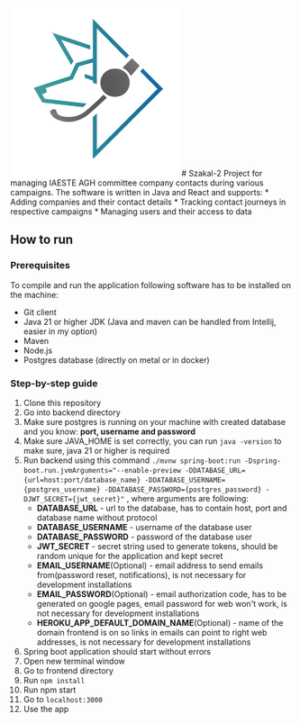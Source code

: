 <img src="/frontend/public/szakal_logo.svg" width="300">
# Szakal-2
Project for managing IAESTE AGH committee company contacts
during various campaigns. The software is written in Java and React  and supports:
* Adding companies and their contact details
* Tracking contact journeys in respective campaigns
* Managing users and their access to data

## How to run
### Prerequisites 
To compile and run the application following software has to be installed on the machine:
* Git client
* Java 21 or higher JDK (Java and maven can be handled from Intellij, easier in my option)
* Maven
* Node.js
* Postgres database (directly on metal or in docker)
### Step-by-step guide
1. Clone this repository
2. Go into backend directory
3. Make sure postgres is running on your machine with created database and you know: **port, username and password**
4. Make sure JAVA_HOME is set correctly, you can run `java -version` to make sure, java 21 or higher is required
5. Run backend using this command `./mvnw spring-boot:run -Dspring-boot.run.jvmArguments="--enable-preview -DDATABASE_URL={url=host:port/database_name} -DDATABASE_USERNAME={postgres_username} -DDATABASE_PASSWORD={postgres_password} -DJWT_SECRET={jwt_secret}"`
, where arguments are following:
   * **DATABASE_URL** - url to the database, has to contain host, port and database name without protocol 
   * **DATABASE_USERNAME** - username of the database user
   * **DATABASE_PASSWORD** - password of the database user
   * **JWT_SECRET** - secret string used to generate tokens, should be random unique for the application and kept secret
   * **EMAIL_USERNAME**(Optional) - email address to send emails from(password reset, notifications), is not necessary for development installations
   * **EMAIL_PASSWORD**(Optional) - email authorization code, has to be generated on google pages, email password for web won't work, is not necessary for development installations
   * **HEROKU_APP_DEFAULT_DOMAIN_NAME**(Optional) - name of the domain frontend is on so links in emails can point to right web addresses,  is not necessary for development installations
6. Spring boot application should start without errors
7. Open new terminal window
8. Go to frontend directory
9. Run `npm install`
10. Run npm start
11. Go to `localhost:3000`
12. Use the app
